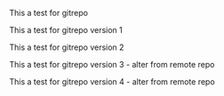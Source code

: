This a test for gitrepo

This a test for gitrepo version 1

This a test for gitrepo version 2

This a test for gitrepo version 3 - alter from remote repo

This a test for gitrepo version 4 - alter from remote repo
